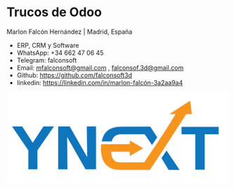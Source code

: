 # Trucos de Odoo

Marlon Falcón Hernández | Madrid, España
- ERP, CRM y Software
- WhatsApp: +34 662 47 06 45
- Telegram: falconsoft
- Email: mfalconsoft@gmail.com , falconsof.3d@gmail.com
- Github: https://github.com/falconsoft3d
- linkedin: https://linkedin.com/in/marlon-falcón-3a2aa9a4



![Alt text](https://github.com/falconsoft3d/instalar-odoo-10/blob/master/img/logo-ynext.png?raw=true "Ynext")
